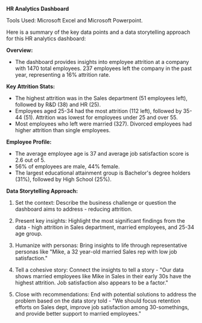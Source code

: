 **HR Analytics Dashboard**

Tools Used: Microsoft Excel and Microsoft Powerpoint.

Here is a summary of the key data points and a data storytelling approach for this HR analytics dashboard:

**Overview:**

- The dashboard provides insights into employee attrition at a company with 1470 total employees. 237 employees left the company in the past year, representing a 16% attrition rate.

**Key Attrition Stats:**

- The highest attrition was in the Sales department (51 employees left), followed by R&D (38) and HR (25).
- Employees aged 25-34 had the most attrition (112 left), followed by 35-44 (51). Attrition was lowest for employees under 25 and over 55.  
- Most employees who left were married (327). Divorced employees had higher attrition than single employees.

**Employee Profile:**

- The average employee age is 37 and average job satisfaction score is 2.6 out of 5.  
- 56% of employees are male, 44% female.  
- The largest educational attainment group is Bachelor's degree holders (31%), followed by High School (25%).

**Data Storytelling Approach:**

1. Set the context: Describe the business challenge or question the dashboard aims to address - reducing attrition.

2. Present key insights: Highlight the most significant findings from the data - high attrition in Sales department, married employees, and 25-34 age group. 

3. Humanize with personas: Bring insights to life through representative personas like "Mike, a 32 year-old married Sales rep with low job satisfaction."

4. Tell a cohesive story: Connect the insights to tell a story - "Our data shows married employees like Mike in Sales in their early 30s have the highest attrition. Job satisfaction also appears to be a factor." 

5. Close with recommendations: End with potential solutions to address the problem based on the data story told - "We should focus retention efforts on Sales dept, improve job satisfaction among 30-somethings, and provide better support to married employees."
